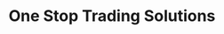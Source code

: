 ---
title: "One Stop Trading Solutions"
url: /wolmaransstad/one-stop-trading-solutions/
shop: hardware
---
